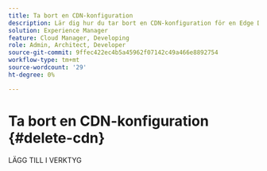 ```yaml
---
title: Ta bort en CDN-konfiguration
description: Lär dig hur du tar bort en CDN-konfiguration för en Edge Delivery-webbplats eller en Cloud Manager-miljö.
solution: Experience Manager
feature: Cloud Manager, Developing
role: Admin, Architect, Developer
source-git-commit: 9ffec422ec4b5a45962f07142c49a466e8892754
workflow-type: tm+mt
source-wordcount: '29'
ht-degree: 0%

---
```



# Ta bort en CDN-konfiguration {#delete-cdn}

LÄGG TILL I VERKTYG
